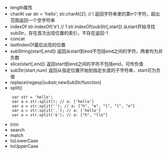 - length属性
- charAt var str = 'hello'; str.charAt(2); // l 返回字符串里的第n个字符，超出范围返回一个空字符串
- indexOf str.indexOf('e') // 1 str.indexOf(subStr[,start]) 从start开始寻找subStr，存在首次出现位置的索引，不存在返回-1
- concat
- lastIndexOf最后出现的位置
- subString(start[,end]) 返回从start到end不包括end之间的字符，两者均为非负数
- slice(start[,end]) 返回start到end之间的字符不包括end，可传负值
- subStr(start,num) 返回从指定位置开始到指定长度的子字符串，start可为负值
- replace(regexp|substr,newSubStr/function)
- split()
```
    var str = 'hello';
    var a = str.split(); // a: ['hello']
    var a = str.split(''); // a: ["h", "e", "l", "l", "o"]
    var a = str.split(','); // a: ['hello']
    var a = str.split('e'); // a: ["h", "llo"]

```
- trim
- search
- match
- toLowerCase
- toUpperCase